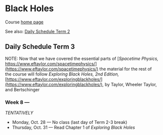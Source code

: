 # Black Holes

Course [home page](./)

See also: [Daily Schedule Term 2](./daily_schedule_term_2.html)

## Daily Schedule Term 3

NOTE: Now that we have covered the essential parts of [*Spacetime Physics,* https://www.eftaylor.com/spacetimephysics/](https://www.eftaylor.com/spacetimephysics/) the material for the rest of the course will follow *Exploring Black Holes, 2nd Edition,* [https://www.eftaylor.com/exploringblackholes/](https://www.eftaylor.com/exploringblackholes/), by Taylor, Wheeler Taylor, and Bertschinger

### Week 8 &mdash;

*TENTATIVELY*

* Monday, Oct. 28 &mdash; No class (last day of Term 2-3 break)
* Thursday, Oct. 31 &mdash; Read Chapter 1 of *Exploring Black Holes*
